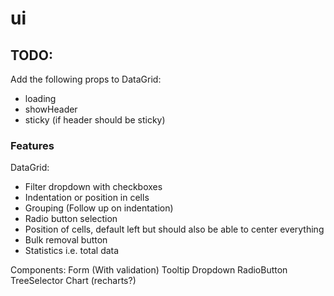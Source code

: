 # ui

## TODO:

Add the following props to DataGrid:

- loading
- showHeader
- sticky (if header should be sticky)

### Features

DataGrid:

- Filter dropdown with checkboxes
- Indentation or position in cells
- Grouping (Follow up on indentation)
- Radio button selection
- Position of cells, default left but should also be able to center everything
- Bulk removal button
- Statistics i.e. total data

Components:
Form (With validation)
Tooltip
Dropdown
RadioButton
TreeSelector
Chart (recharts?)
